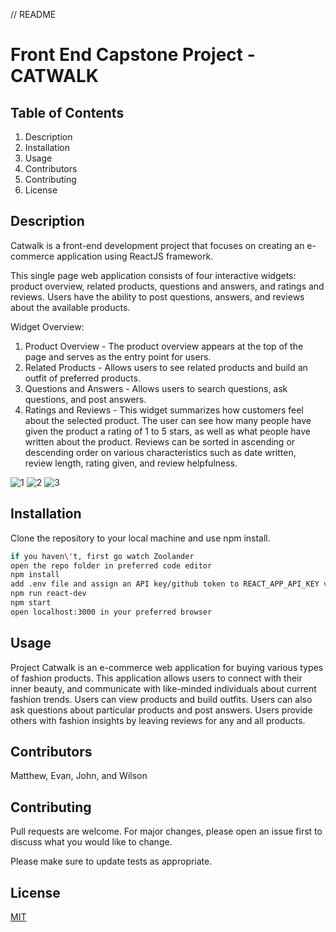 // README

# Front End Capstone Project - CATWALK

## Table of Contents
  1. Description
  2. Installation
  3. Usage
  4. Contributors
  5. Contributing
  6. License

## Description

Catwalk is a front-end development project that focuses on creating an e-commerce application using ReactJS framework.

This single page web application consists of four interactive widgets: product overview, related products, questions and answers, and ratings and reviews. Users have the ability to post questions, answers, and reviews about the available products. 

Widget Overview:
  1. Product Overview - The product overview appears at the top of the page and serves as the entry point for users. 
  2. Related Products - Allows users to see related products and build an outfit of preferred products.
  3. Questions and Answers - Allows users to search questions, ask questions, and post answers.
  4. Ratings and Reviews - This widget summarizes how customers feel about the selected product. The user can see how many people have given the product a rating of 1 to 5 stars, as well as what people have written about the product. Reviews can be sorted in ascending or descending order on various characteristics such as date written, review length, rating given, and review helpfulness. 

![1](https://user-images.githubusercontent.com/59815226/147177653-1cbad649-65fb-4c76-b497-eac4ea1161dc.png)
![2](https://user-images.githubusercontent.com/59815226/147177708-4e1dcb75-4e97-4c6d-81f7-37590aadc270.png)
![3](https://user-images.githubusercontent.com/59815226/147177719-d5ae424d-8a10-418b-9559-624cc5a938ac.png)


## Installation

Clone the repository to your local machine and use npm install.

```bash
if you haven\'t, first go watch Zoolander
open the repo folder in preferred code editor
npm install
add .env file and assign an API key/github token to REACT_APP_API_KEY variable
npm run react-dev
npm start
open localhost:3000 in your preferred browser
```

## Usage

Project Catwalk is an e-commerce web application for buying various types of fashion products.  This application allows users to connect with their inner beauty, and communicate with like-minded individuals about current fashion trends.  Users can view products and build outfits. Users can also ask questions about particular products and post answers.  Users provide others with fashion insights by leaving reviews for any and all products.

## Contributors

Matthew, Evan, John, and Wilson

## Contributing
Pull requests are welcome. For major changes, please open an issue first to discuss what you would like to change.

Please make sure to update tests as appropriate.

## License
[MIT](https://choosealicense.com/licenses/mit/)
